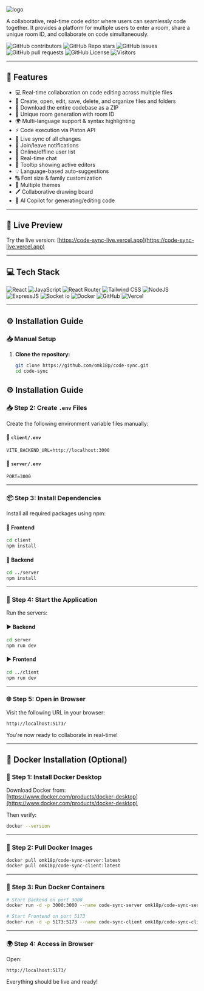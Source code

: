 ![logo](https://github.com/omk18p/code-sync/assets/100127570/d1ff7f52-a692-4d51-b281-358aeab9156e)

A collaborative, real-time code editor where users can seamlessly code together. It provides a platform for multiple users to enter a room, share a unique room ID, and collaborate on code simultaneously.

![GitHub contributors](https://img.shields.io/github/contributors/omk18p/code-sync?style=for-the-badge&color=48bf21)
![GitHub Repo stars](https://img.shields.io/github/stars/omk18p/code-sync?style=for-the-badge)
![GitHub issues](https://img.shields.io/github/issues/omk18p/code-sync?style=for-the-badge&color=d7af2d)
![GitHub pull requests](https://img.shields.io/github/issues-pr/omk18p/code-sync?style=for-the-badge&color=f47373)
![GitHub License](https://img.shields.io/github/license/omk18p/code-sync?style=for-the-badge&color=e67234)
![Visitors](https://api.visitorbadge.io/api/visitors?path=https%3A%2F%2Fgithub.com%2Fomk18p%2Fcode-sync&label=Repo%20Views&countColor=%2337d67a&labelStyle=upper)

---

## 🔮 Features

- 💻 Real-time collaboration on code editing across multiple files
- 📁 Create, open, edit, save, delete, and organize files and folders
- 💾 Download the entire codebase as a ZIP
- 🚀 Unique room generation with room ID
- 🌍 Multi-language support & syntax highlighting
- ⚡ Code execution via Piston API
- 🔄 Live sync of all changes
- 📢 Join/leave notifications
- 👥 Online/offline user list
- 💬 Real-time chat
- 🎩 Tooltip showing active editors
- 💡 Language-based auto-suggestions
- 🔠 Font size & family customization
- 🎨 Multiple themes
- 🖊️ Collaborative drawing board
- 🤖 AI Copilot for generating/editing code

---

## 🚀 Live Preview

Try the live version: [https://code-sync-live.vercel.app](https://code-sync-live.vercel.app)

---

## 💻 Tech Stack

![React](https://img.shields.io/badge/React-20232A?style=for-the-badge&logo=react&logoColor=61DAFB)
![JavaScript](https://img.shields.io/badge/JavaScript-F7DF1E?style=for-the-badge&logo=javascript&logoColor=black)
![React Router](https://img.shields.io/badge/React_Router-CA4245?style=for-the-badge&logo=react-router&logoColor=white)
![Tailwind CSS](https://img.shields.io/badge/Tailwind_CSS-38B2AC?style=for-the-badge&logo=tailwind-css&logoColor=white)
![NodeJS](https://img.shields.io/badge/Node.js-43853D?style=for-the-badge&logo=node.js&logoColor=white)
![ExpressJS](https://img.shields.io/badge/Express.js-404D59?style=for-the-badge)
![Socket io](https://img.shields.io/badge/Socket.io-ffffff?style=for-the-badge)
![Docker](https://img.shields.io/badge/Docker-2496ED?style=for-the-badge&logo=docker&logoColor=white)
![GitHub](https://img.shields.io/badge/GitHub-100000?style=for-the-badge&logo=github&logoColor=white)
![Vercel](https://img.shields.io/badge/Vercel-000000?style=for-the-badge&logo=vercel&logoColor=white)

---

## ⚙️ Installation Guide

### 📥 Manual Setup

1. **Clone the repository:**
   ```bash
   git clone https://github.com/omk18p/code-sync.git
   cd code-sync

## ⚙️ Installation Guide

### 📥 Step 2: Create `.env` Files

Create the following environment variable files manually:

#### 📁 `client/.env`
```env
VITE_BACKEND_URL=http://localhost:3000
```

#### 📁 `server/.env`
```env
PORT=3000
```

---

### 📦 Step 3: Install Dependencies

Install all required packages using npm:

#### 🔧 Frontend
```bash
cd client
npm install
```

#### 🔧 Backend
```bash
cd ../server
npm install
```

---

### 🚀 Step 4: Start the Application

Run the servers:

#### ▶️ Backend
```bash
cd server
npm run dev
```

#### ▶️ Frontend
```bash
cd ../client
npm run dev
```

---

### 🌐 Step 5: Open in Browser

Visit the following URL in your browser:

```
http://localhost:5173/
```

You're now ready to collaborate in real-time!

---

## 🐳 Docker Installation (Optional)

### 🐳 Step 1: Install Docker Desktop

Download Docker from:  
[https://www.docker.com/products/docker-desktop](https://www.docker.com/products/docker-desktop)

Then verify:
```bash
docker --version
```

---

### 🐳 Step 2: Pull Docker Images

```bash
docker pull omk18p/code-sync-server:latest
docker pull omk18p/code-sync-client:latest
```

---

### 🐳 Step 3: Run Docker Containers

```bash
# Start Backend on port 3000
docker run -d -p 3000:3000 --name code-sync-server omk18p/code-sync-server:latest

# Start Frontend on port 5173
docker run -d -p 5173:5173 --name code-sync-client omk18p/code-sync-client:latest
```

---

### 🌍 Step 4: Access in Browser

Open:
```
http://localhost:5173/
```

Everything should be live and ready!
